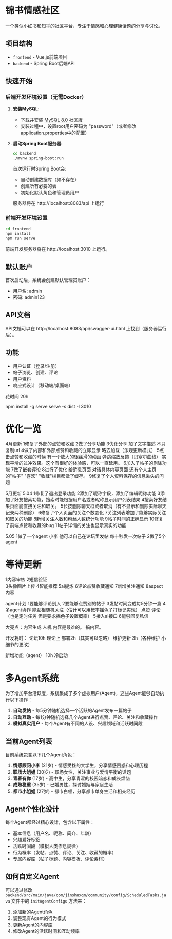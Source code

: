 # 锦书情感社区

一个类似小红书和知乎的社区平台，专注于情感和心理健康话题的分享与讨论。

## 项目结构

- `frontend` - Vue.js前端项目
- `backend` - Spring Boot后端API

## 快速开始

### 后端开发环境设置（无需Docker）

1. **安装MySQL**:
   - 下载并安装 [MySQL 8.0 社区版](https://dev.mysql.com/downloads/mysql/)
   - 安装过程中，设置root用户密码为 "password"（或者修改application.properties中的配置）

2. **启动Spring Boot服务器**:
   ```bash
   cd backend
   ./mvnw spring-boot:run
   ```
   
   首次运行时Spring Boot会:
   - 自动创建数据库（如不存在）
   - 创建所有必要的表
   - 初始化默认角色和管理员用户

   服务器将在 http://localhost:8083/api 上运行

### 前端开发环境设置

```bash
cd frontend
npm install
npm run serve
```

前端开发服务器将在 http://localhost:3010 上运行。

## 默认账户

首次启动后，系统会创建默认管理员账户：

- 用户名: admin
- 密码: admin123

## API文档

API文档可以在 http://localhost:8083/api/swagger-ui.html 上找到（服务器运行后）。

## 功能

- 用户认证（登录/注册）
- 帖子浏览、创建、评论
- 用户资料
- 响应式设计（移动端/桌面端） 


花时间 20h 




npm install -g serve
serve -s dist -l 3010


# 优化一览

4月更新
1修复了外部的点赞和收藏 
2做了分享功能 
3优化分享 加了文字描述 不只复制url 
4做了内部和外部点赞和收藏的立即显示 略去加载（乐观更新模式）
5点击点赞和收藏的时候 有一个放大的很丝滑的动画 弹跳缩放反馈（贝塞尔曲线） 实现平滑的过冲效果。这个有很好的体验感，可以一直延用。
6加入了帖子的删除功能 
7做了嵌套评论 
8进行了优化 给消息页面 对话具体内容页面 还有个人主页的"帖子" "喜欢" "收藏"栏目都做了缓存。
9修复了个人资料保存的信息丢失的问题 

5月更新
5.04
1修复了退出登录功能
2添加了昵称字段，添加了编辑昵称功能
3添加了好友搜索功能，搜索时能根据用户名或者昵称显示用户列表结果
4搜索好友结果页面能直接关注和取关。
5长按删除聊天框或者取消（有不显示和删除实际聊天记录两种删除）
6修复了个人页面的关注个数变化
7关注列表增加了能够实际关注和取关的功能
8新增关注人数和粉丝人数统计功能
9帖子时间的正确显示
10修复了前端点赞和收藏的bug
11帖子详情的关注也显示真实的功能

5.05
1做了一个agent 小李 他可以自己在论坛里发帖 每十秒发一次帖子
2做了5个agent







# 等待更新

1内容审核 
2短信验证   
3头像图片上传 
4智能推荐 
5ai提炼 
6评论点赞收藏通知 
7新增关注通知
8aspect内容


agent计划
1要能够评论别人
2要能够点赞别的帖子
3发帖时间变成每5分钟一篇
4多agent协作 能互相随机关注（估计可以用概率摇色子打标记实现） 点赞 评论（也是定时任务 但是要求摇色子设置概率）
5接入ai接口
6能够回复私信


大亮点：内容生成
人机
内容是最难的。
搞内容。

开发耗时：
论坛10h 理论上
部署2h（其实可以忽略）
维护更新 3h（各种维护 小细节的更改）



新增功能（agent） 10h 冷启动

# 多Agent系统

为了增加平台活跃度，系统集成了多个虚拟用户(Agent)，这些Agent能够自动执行以下操作：

1. **自动发帖** - 每5分钟随机选择一个活跃的Agent发布一篇帖子
2. **自动互动** - 每1分钟随机选择几个Agent进行点赞、评论、关注和收藏操作
3. **模拟真实用户** - 每个Agent有不同的人设、兴趣领域和活跃时间段

## 当前Agent列表

目前系统包含以下几个Agent角色：

1. **情感顾问小李** (21岁) - 情感受挫的大学生，分享情感困惑和心理历程
2. **职场大姐姐** (30岁) - 职场女性，关注事业与爱情平衡的话题
3. **青春有你** (17岁) - 高中生，分享青涩的校园暗恋和成长烦恼
4. **成熟稳重** (35岁) - 已婚男性，探讨婚姻与家庭生活
5. **都市小姐姐** (27岁) - 都市白领，分享都市单身生活和相亲经历

## Agent个性化设计

每个Agent都经过精心设计，包含以下属性：

- 基本信息（用户名、昵称、简介、年龄）
- 兴趣爱好标签
- 活跃时间段（模拟人类作息规律）
- 行为概率（发帖、点赞、评论、关注、收藏的概率）
- 专属内容库（帖子标题、内容模板、评论素材）

## 如何自定义Agent

可以通过修改 `backend/src/main/java/com/jinshuxqm/community/config/ScheduledTasks.java` 文件中的 `initAgentConfigs` 方法来：

1. 添加新的Agent角色
2. 调整现有Agent的行为模式
3. 更新Agent的内容库
4. 修改Agent的活跃时间和互动频率


